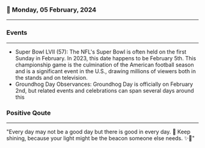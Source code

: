 ### 📅 Monday, 05 February, 2024
------
### Events
------
- Super Bowl LVII (57): The NFL's Super Bowl is often held on the first Sunday in February. In 2023, this date happens to be February 5th. This championship game is the culmination of the American football season and is a significant event in the U.S., drawing millions of viewers both in the stands and on television.
- Groundhog Day Observances: Groundhog Day is officially on February 2nd, but related events and celebrations can span several days around this
### Positive Qoute
------
"Every day may not be a good day but there is good in every day. 🌟 Keep shining, because your light might be the beacon someone else needs. ✨💖"

